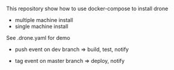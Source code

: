 This repository show how to use docker-compose to install drone

* multiple machine install
* single machine install

See .drone.yaml for demo

* push event on dev branch => build, test, notify

* tag event on master branch => deploy, notify
